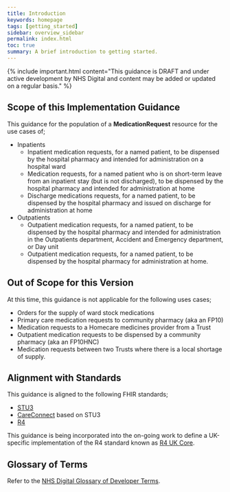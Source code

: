 ```yaml
---
title: Introduction
keywords: homepage
tags: [getting_started]
sidebar: overview_sidebar
permalink: index.html
toc: true
summary: A brief introduction to getting started.
---
```


{% include important.html content="This guidance is DRAFT and under active development by NHS Digital and content may be added or updated on a regular basis." %}

## Scope of this Implementation Guidance

This guidance for the population of a **MedicationRequest** resource for the use cases of;

- Inpatients
  - Inpatient medication requests, for a named patient, to be dispensed by the hospital pharmacy and intended for administration on a hospital ward
  - Medication requests, for a named patient who is on short-term leave from an inpatient stay (but is not discharged), to be dispensed by the hospital pharmacy and intended for administration at home
  - Discharge medications requests, for a named patient, to be dispensed by the hospital pharmacy and issued on discharge for administration at home
- Outpatients
  - Outpatient medication requests, for a named patient, to be dispensed by the hospital pharmacy and intended for administration in the Outpatients department, Accident and Emergency department, or Day unit
  - Outpatient medication requests, for a named patient, to be dispensed by the hospital pharmacy for administration at home.
  
## Out of Scope for this Version

At this time, this guidance is not applicable for the following uses cases;
- Orders for the supply of ward stock medications
- Primary care medication requests to community pharmacy (aka an FP10)
- Medication requests to a Homecare medicines provider from a Trust
- Outpatient medication requests to be dispensed by a community pharmacy (aka an FP10HNC)
- Medication requests between two Trusts where there is a local shortage of supply.

## Alignment with Standards

This guidance is aligned to the following FHIR standards;
- [STU3](https://hl7.org/fhir/STU3/index.html)
- [CareConnect](https://fhir.hl7.org.uk/) based on STU3
- [R4](https://hl7.org/fhir/R4/index.html)

This guidance is being incorporated into the on-going work to define a UK-specific implementation of the R4 standard known as [R4 UK Core](https://simplifier.net/UKCore).

## Glossary of Terms

Refer to the [NHS Digital Glossary of Developer Terms](https://digital.nhs.uk/developer/developer-reference/glossary-of-developer-terms).
